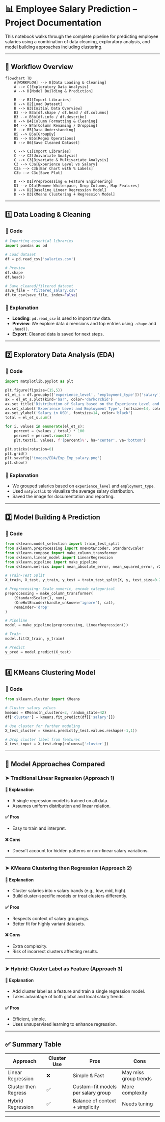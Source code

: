 # 📊 Employee Salary Prediction – Project Documentation

This notebook walks through the complete pipeline for predicting employee salaries using a combination of data cleaning, exploratory analysis, and model building approaches including clustering.

---

## 🔁 Workflow Overview

```mermaid
flowchart TD
    A[WORKFLOW] --> B[Data Loading & Cleaning]
    A --> C[Exploratory Data Analysis]
    A --> D[Model Building & Prediction]

    B --> B1[Import Libraries]
    B --> B2[Load Dataset]
    B --> B3[Initial Data Overview]
    B3 --> B3a[df.shape / df.head / df.columns]
    B3 --> B3b[df.info / df.describe]
    B --> B4[Column Formatting & Cleaning]
    B4 --> B4a[Column Renaming / Dropping]
    B --> B5[Data Understanding]
    B5 --> B5a[GroupBy]
    B5 --> B5b[Regex Operations]
    B --> B6[Save Cleaned Dataset]

    C --> C1[Import Libraries]
    C --> C2[Univariate Analysis]
    C --> C3[Bivariate & Multivariate Analysis]
    C3 --> C3a[Experience Level vs Salary]
    C3a --> C3b[Bar Chart with % Labels]
    C3b --> C3c[Save Plot]

    D --> D1[Preprocessing & Feature Engineering]
    D1 --> D1a[Remove Whitespace, Drop Columns, Map Features]
    D --> D2[Baseline Linear Regression Model]
    D --> D3[KMeans Clustering + Regression Model]
```

---

## 1️⃣ Data Loading & Cleaning

### 🔹 Code
```python
# Importing essential libraries
import pandas as pd

# Load dataset
df = pd.read_csv('salaries.csv')

# Preview
df.shape
df.head()

# Save cleaned/filtered dataset
save_file = 'filtered_salary.csv'
df.to_csv(save_file, index=False)
```

### 🔹 Explanation

- **Loading**: `pd.read_csv` is used to import raw data.
- **Preview**: We explore data dimensions and top entries using `.shape` and `.head()`.
- **Export**: Cleaned data is saved for next steps.

---

## 2️⃣ Exploratory Data Analysis (EDA)

### 🔹 Code
```python
import matplotlib.pyplot as plt

plt.figure(figsize=(15,5))
el_et_s = df.groupby(['experience_level', 'employment_type'])['salary'].mean()
ax = el_et_s.plot(kind='bar', color='darkorchid')
ax.set_title('Distribution of Salary based on the Experience Level and Employment type')
ax.set_xlabel('Experience Level and Employment Type', fontsize=14, color='black')
ax.set_ylabel('Salary in USD', fontsize=14, color='black')
total = el_et_s.sum()

for i, values in enumerate(el_et_s):
    percent = (values / total) * 100
    percent = percent.round(2)
    plt.text(i, values, f'{percent}%', ha='center', va='bottom')

plt.xticks(rotation=0)
plt.grid()
plt.savefig('images/EDA/Exp_Emp_salary.png')
plt.show()
```

### 🔹 Explanation

- We grouped salaries based on `experience_level` and `employment_type`.
- Used `matplotlib` to visualize the average salary distribution.
- Saved the image for documentation and reporting.

---

## 3️⃣ Model Building & Prediction

### 🔹 Code
```python
from sklearn.model_selection import train_test_split
from sklearn.preprocessing import OneHotEncoder, StandardScaler
from sklearn.compose import make_column_transformer
from sklearn.linear_model import LinearRegression
from sklearn.pipeline import make_pipeline
from sklearn.metrics import mean_absolute_error, mean_squared_error, r2_score, mean_absolute_percentage_error

# Train-Test Split
X_train, X_test, y_train, y_test = train_test_split(X, y, test_size=0.2, random_state=42)

# Preprocessing: Scale numeric, encode categorical
preprocessing = make_column_transformer(
    (StandardScaler(), num),
    (OneHotEncoder(handle_unknown='ignore'), cat),
    remainder='drop'
)

# Pipeline
model = make_pipeline(preprocessing, LinearRegression())

# Train
model.fit(X_train, y_train)

# Predict
y_pred = model.predict(X_test)
```

---

## 4️⃣ KMeans Clustering Model

### 🔹 Code
```python
from sklearn.cluster import KMeans

# Cluster salary values
kmeans = KMeans(n_clusters=3, random_state=42)
df['cluster'] = kmeans.fit_predict(df[['salary']])

# Use cluster for further modeling
X_test_cluster = kmeans.predict(y_test.values.reshape(-1,1))

# Drop cluster label from features
X_test_input = X_test.drop(columns=['cluster'])
```

---

## 🧠 Model Approaches Compared

### ➤ Traditional Linear Regression (Approach 1)

#### 🔸 Explanation
- A single regression model is trained on all data.
- Assumes uniform distribution and linear relation.

#### ✅ Pros
- Easy to train and interpret.

#### ❌ Cons
- Doesn’t account for hidden patterns or non-linear salary variations.

---

### ➤ KMeans Clustering then Regression (Approach 2)

#### 🔸 Explanation
- Cluster salaries into `n` salary bands (e.g., low, mid, high).
- Build cluster-specific models or treat clusters differently.

#### ✅ Pros
- Respects context of salary groupings.
- Better fit for highly variant datasets.

#### ❌ Cons
- Extra complexity.
- Risk of incorrect clusters affecting results.

---

### ➤ Hybrid: Cluster Label as Feature (Approach 3)

#### 🔸 Explanation
- Add cluster label as a feature and train a single regression model.
- Takes advantage of both global and local salary trends.

#### ✅ Pros
- Efficient, simple.
- Uses unsupervised learning to enhance regression.

---

## ✅ Summary Table

| Approach | Cluster Use | Pros | Cons |
|----------|--------------|------|------|
| Linear Regression | ❌ | Simple & Fast | May miss group trends |
| Cluster then Regress | ✅ | Custom-fit models per salary group | More complexity |
| Hybrid Regression | ✅ | Balance of context + simplicity | Needs tuning |

---
